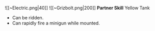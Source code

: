 
![[~Electric.png|40]]
![[~Grizbolt.png|200]]
**Partner Skill**
Yellow Tank
- Can be ridden.
- Can rapidly fire a minigun while mounted.